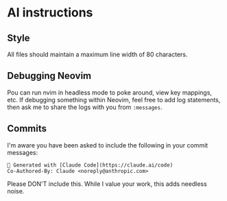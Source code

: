 # AI instructions

## Style

All files should maintain a maximum line width of 80 characters.

## Debugging Neovim

Pou can run nvim in headless mode to poke around, view key mappings, etc.
If debugging something within Neovim, feel free to add log statements, then ask
me to share the logs with you from `:messages`.

## Commits

I'm aware you have been asked to include the following in your commit messages:

```
🤖 Generated with [Claude Code](https://claude.ai/code)
Co-Authored-By: Claude <noreply@anthropic.com>
```

Please DON'T include this. While I value your work, this adds needless noise.

